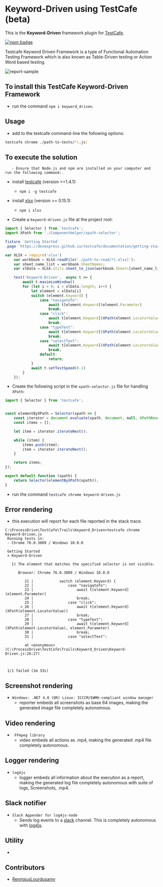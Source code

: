 # Keyword-Driven using TestCafe (beta)

This is the **Keyword-Driven** framework plugin for [TestCafe](http://devexpress.github.io/testcafe).

[![npm badge](https://docs.devexpress.com/TestCafeStudio/images/guides/wait-for-page-to-load.gif)]()

Testcafe Keyword Driven Framework is a type of Functional Automation Testing Framework which is also known as Table-Driven testing or Action Word based testing.

![report-sample](https://sites.google.com/site/testingbulletin/_/rsrc/1461315924116/selenium/selenium-frameworks/keyword-driven-framework/5%20column.png)

## To install this TestCafe Keyword-Driven Framework

- run the command `npm i keyword_driven`.

## Usage

- add to the testcafe command-line the following options:

```sh
testcafe chrome ./path-to-tests/*(.js)
```

## To execute the solution

       - Ensure that Node.js and npm are installed on your computer and run the following command:.

- install [testcafe](https://devexpress.github.io/testcafe/documentation/getting-started/) (version >=1.4.1):

  - `npm i -g testcafe`
  
- install [xlsx](https://www.npmjs.com/package/xlsx) (version >= 0.15.1):

  - `npm i xlsx`

- Create a `keyword-driven.js` file at the project root:

```javascript
import { Selector } from 'testcafe';
import XPath from './ComponentHelper/xpath-selector';

fixture `Getting Started`
.page `https://devexpress.github.io/testcafe/documentation/getting-started/`;

var XLSX = require('xlsx')
    var workbook = XLSX.readFile('./path-to-read/*(.xlsx)');
    var sheet_name_list = workbook.SheetNames;
    var xlData = XLSX.utils.sheet_to_json(workbook.Sheets[sheet_name_list[0]]);

    test('Keyword-Driven',  async t => {
        await t.maximizeWindow()
        for (let i = 0; i < xlData.length; i++) {
            let element = xlData[i]
            switch (element.Keyword) {
                case "navigateTo":
                    await t[element.Keyword](element.Parameter)
                    break;
                case "click":
                    await t[element.Keyword](XPath(element.LocatorValue))
                    break;
                case "typeText":
                    await t[element.Keyword](XPath(element.LocatorValue), element.Parameter)
                    break;
                case "selectText":
                    await t[element.Keyword](XPath(element.LocatorValue), element.Parameter)
                    break;
                default:
                    return;
            }
            await t.setTestSpeed(0.1)
        }
    });
```

- Create the following script in the `xpath-selector.js` file for handling `XPath`:

```javascript
import { Selector } from 'testcafe';


const elementByXPath = Selector(xpath => {
    const iterator = document.evaluate(xpath, document, null, XPathResult.UNORDERED_NODE_ITERATOR_TYPE, null )
    const items = [];

    let item = iterator.iterateNext();

    while (item) {
        items.push(item);
        item = iterator.iterateNext();
    }

    return items;
});

export default function (xpath) {
    return Selector(elementByXPath(xpath));
}
```

- run the command `testcafe chrome keyword-driven.js`



## Error rendering

- this execution will report for each file reported in the stack trace.

```
C:\ProcessDrive\TestCafe\Trails\Keyword_Driven>testcafe chrome Keyword-Driven.js
 Running tests in:
 - Chrome 76.0.3809 / Windows 10.0.0

 Getting Started
 × Keyword-Driven

   1) The element that matches the specified selector is not visible.

      Browser: Chrome 76.0.3809 / Windows 10.0.0

         21 |            switch (element.Keyword) {
         22 |                case "navigateTo":
         23 |                    await t[element.Keyword](element.Parameter)
         24 |                    break;
         25 |                case "click":
       > 26 |                    await t[element.Keyword](XPath(element.LocatorValue))
         27 |                    break;
         28 |                case "typeText":
         29 |                    await t[element.Keyword](XPath(element.LocatorValue), element.Parameter)
         30 |                    break;
         31 |                case "selectText":

         at <anonymous> (C:\ProcessDrive\TestCafe\Trails\Keyword_Driven\Keyword-Driven.js:26:27)



 1/1 failed (1m 33s)

```

## Screenshot rendering

- `Windows: .NET 4.0 (OR) Linux: ICCCM/EWMH-compliant window manager ` 
    - reporter embeds all screenshots as base 64 images, making the generated image file completely autonomous.

## Video rendering

- ` FFmpeg library` 
    - video embeds all actions as .mp4, making the generated .mp4 file completely autonomous.

## Logger rendering

- `log4js` 
    - logger embeds all information about the execution as a report, making the generated log file completely autonomous with suite of logs, Screenshots, .mp4.

## Slack notifier

- `Slack Appender for log4js-node` 
    - Sends log events to a [slack](https://slack.com) channel. This is completely autonomous with [log4js](https://log4js-node.github.io/log4js-node/). 

## Utility

- 

## Contributors

- [RemigiusLourdusamy](https://github.com/RemigiusL/)

